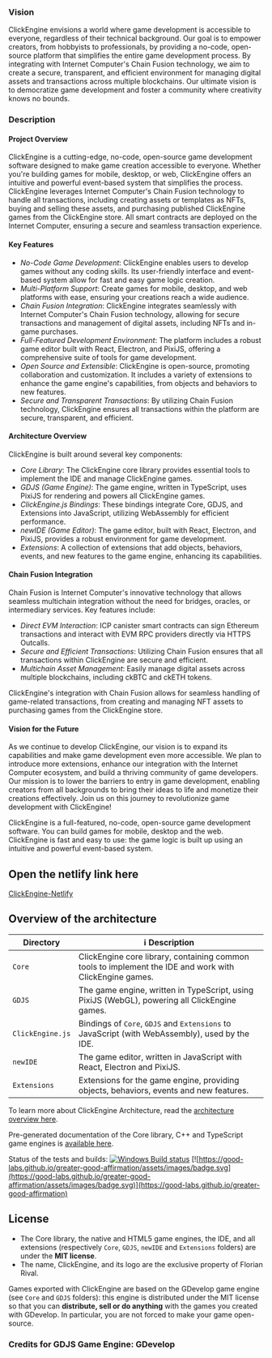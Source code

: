 ### Vision

ClickEngine envisions a world where game development is accessible to everyone, regardless of their technical background. Our goal is to empower creators, from hobbyists to professionals, by providing a no-code, open-source platform that simplifies the entire game development process. By integrating with Internet Computer's Chain Fusion technology, we aim to create a secure, transparent, and efficient environment for managing digital assets and transactions across multiple blockchains. Our ultimate vision is to democratize game development and foster a community where creativity knows no bounds.

### Description

#### Project Overview

ClickEngine is a cutting-edge, no-code, open-source game development software designed to make game creation accessible to everyone. Whether you're building games for mobile, desktop, or web, ClickEngine offers an intuitive and powerful event-based system that simplifies the process. ClickEngine leverages Internet Computer's Chain Fusion technology to handle all transactions, including creating assets or templates as NFTs, buying and selling these assets, and purchasing published ClickEngine games from the ClickEngine store. All smart contracts are deployed on the Internet Computer, ensuring a secure and seamless transaction experience.

#### Key Features

- *No-Code Game Development*: ClickEngine enables users to develop games without any coding skills. Its user-friendly interface and event-based system allow for fast and easy game logic creation.
- *Multi-Platform Support*: Create games for mobile, desktop, and web platforms with ease, ensuring your creations reach a wide audience.
- *Chain Fusion Integration*: ClickEngine integrates seamlessly with Internet Computer's Chain Fusion technology, allowing for secure transactions and management of digital assets, including NFTs and in-game purchases.
- *Full-Featured Development Environment*: The platform includes a robust game editor built with React, Electron, and PixiJS, offering a comprehensive suite of tools for game development.
- *Open Source and Extensible*: ClickEngine is open-source, promoting collaboration and customization. It includes a variety of extensions to enhance the game engine's capabilities, from objects and behaviors to new features.
- *Secure and Transparent Transactions*: By utilizing Chain Fusion technology, ClickEngine ensures all transactions within the platform are secure, transparent, and efficient.

#### Architecture Overview

ClickEngine is built around several key components:

- *Core Library*: The ClickEngine core library provides essential tools to implement the IDE and manage ClickEngine games.
- *GDJS (Game Engine)*: The game engine, written in TypeScript, uses PixiJS for rendering and powers all ClickEngine games.
- *ClickEngine.js Bindings*: These bindings integrate Core, GDJS, and Extensions into JavaScript, utilizing WebAssembly for efficient performance.
- *newIDE (Game Editor)*: The game editor, built with React, Electron, and PixiJS, provides a robust environment for game development.
- *Extensions*: A collection of extensions that add objects, behaviors, events, and new features to the game engine, enhancing its capabilities.

#### Chain Fusion Integration

Chain Fusion is Internet Computer's innovative technology that allows seamless multichain integration without the need for bridges, oracles, or intermediary services. Key features include:

- *Direct EVM Interaction*: ICP canister smart contracts can sign Ethereum transactions and interact with EVM RPC providers directly via HTTPS Outcalls.
- *Secure and Efficient Transactions*: Utilizing Chain Fusion ensures that all transactions within ClickEngine are secure and efficient.
- *Multichain Asset Management*: Easily manage digital assets across multiple blockchains, including ckBTC and ckETH tokens.

ClickEngine's integration with Chain Fusion allows for seamless handling of game-related transactions, from creating and managing NFT assets to purchasing games from the ClickEngine store.

#### Vision for the Future

As we continue to develop ClickEngine, our vision is to expand its capabilities and make game development even more accessible. We plan to introduce more extensions, enhance our integration with the Internet Computer ecosystem, and build a thriving community of game developers. Our mission is to lower the barriers to entry in game development, enabling creators from all backgrounds to bring their ideas to life and monetize their creations effectively. Join us on this journey to revolutionize game development with ClickEngine!



ClickEngine is a full-featured, no-code, open-source game development software. You can build games for mobile, desktop and the web. ClickEngine is fast and easy to use: the game logic is built up using an intuitive and powerful event-based system.

## Open the netlify link here

[ClickEngine-Netlify](https://66af2aebfe7aad5bc52183ba--dancing-tartufo-bb6b0e.netlify.app/)

## Overview of the architecture

| Directory        | ℹ️ Description                                                                                          |
| ---------------- | ------------------------------------------------------------------------------------------------------- |
| `Core`           | ClickEngine core library, containing common tools to implement the IDE and work with ClickEngine games. |
| `GDJS`           | The game engine, written in TypeScript, using PixiJS (WebGL), powering all ClickEngine games.           |
| `ClickEngine.js` | Bindings of `Core`, `GDJS` and `Extensions` to JavaScript (with WebAssembly), used by the IDE.          |
| `newIDE`         | The game editor, written in JavaScript with React, Electron and PixiJS.                                 |
| `Extensions`     | Extensions for the game engine, providing objects, behaviors, events and new features.                  |

To learn more about ClickEngine Architecture, read the [architecture overview here](Core/ClickEngine-Architecture-Overview.md).

Pre-generated documentation of the Core library, C++ and TypeScript game engines is [available here](https://docs.ClickEngine.io).

Status of the tests and builds: [![Windows Build status](https://ci.appveyor.com/api/projects/status/84uhtdox47xp422x/branch/master?svg=true)](https://ci.appveyor.com/project/4ian/ClickEngine/branch/master) [![https://good-labs.github.io/greater-good-affirmation/assets/images/badge.svg](https://good-labs.github.io/greater-good-affirmation/assets/images/badge.svg)](https://good-labs.github.io/greater-good-affirmation)

## License

- The Core library, the native and HTML5 game engines, the IDE, and all extensions (respectively `Core`, `GDJS`, `newIDE` and `Extensions` folders) are under the **MIT license**.
- The name, ClickEngine, and its logo are the exclusive property of Florian Rival.

Games exported with ClickEngine are based on the GDevelop game engine (see `Core` and `GDJS` folders): this engine is distributed under the MIT license so that you can **distribute, sell or do anything** with the games you created with GDevelop. In particular, you are not forced to make your game open-source.

[node.js]: https://nodejs.org

### Credits for GDJS Game Engine: GDevelop
